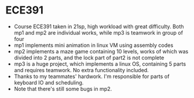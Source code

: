 # ECE391
* Course ECE391 taken in 21sp, high workload with great difficulty. Both mp1 and mp2 are individual works, while mp3 is teamwork in group of four<br/>
* mp1 implements mini animation in linux VM using assembly codes<br/>
* mp2 implements a maze game containing 10 levels, works of which was divided into 2 parts, and the lock part of part2 is not complete<br/>
* mp3 is a huge project, which implements a linux OS, containing 5 parts and requires teamwork. No extra functionality included.<br/>
* Thanks to my teammates' hardwork. I'm responsible for parts of keyboard IO and scheduling.<br/>
* Note that there's still some bugs in mp2.<br/>
